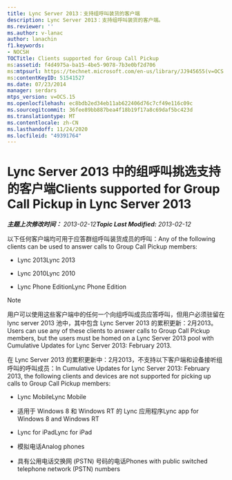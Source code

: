 ```yaml
---
title: Lync Server 2013：支持组呼叫装货的客户端
description: Lync Server 2013：支持组呼叫装货的客户端。
ms.reviewer: ''
ms.author: v-lanac
author: lanachin
f1.keywords:
- NOCSH
TOCTitle: Clients supported for Group Call Pickup
ms:assetid: f4d4975a-ba15-4be5-9078-7b3e0bf2d706
ms:mtpsurl: https://technet.microsoft.com/en-us/library/JJ945655(v=OCS.15)
ms:contentKeyID: 51541527
ms.date: 07/23/2014
manager: serdars
mtps_version: v=OCS.15
ms.openlocfilehash: ec8bdb2ed34eb11ab622406d76c7cf49e116c09c
ms.sourcegitcommit: 36fee89bb887bea4f18b19f17a8c69daf5bc423d
ms.translationtype: MT
ms.contentlocale: zh-CN
ms.lasthandoff: 11/24/2020
ms.locfileid: "49391764"
---
```

# <a name="clients-supported-for-group-call-pickup-in-lync-server-2013"></a><span data-ttu-id="4d3e8-103">Lync Server 2013 中的组呼叫挑选支持的客户端</span><span class="sxs-lookup"><span data-stu-id="4d3e8-103">Clients supported for Group Call Pickup in Lync Server 2013</span></span>

<div data-xmlns="http://www.w3.org/1999/xhtml">

<div class="topic" data-xmlns="http://www.w3.org/1999/xhtml" data-msxsl="urn:schemas-microsoft-com:xslt" data-cs="https://msdn.microsoft.com/">

<div data-asp="https://msdn2.microsoft.com/asp">



</div>

<div id="mainSection">

<div id="mainBody"><span data-ttu-id="4d3e8-104">

<span> </span></span><span class="sxs-lookup"><span data-stu-id="4d3e8-104">

<span> </span></span></span>

<span data-ttu-id="4d3e8-105">_**主题上次修改时间：** 2013-02-12_</span><span class="sxs-lookup"><span data-stu-id="4d3e8-105">_**Topic Last Modified:** 2013-02-12_</span></span>

<span data-ttu-id="4d3e8-106">以下任何客户端均可用于应答群组呼叫装货成员的呼叫：</span><span class="sxs-lookup"><span data-stu-id="4d3e8-106">Any of the following clients can be used to answer calls to Group Call Pickup members:</span></span>

  - <span data-ttu-id="4d3e8-107">Lync 2013</span><span class="sxs-lookup"><span data-stu-id="4d3e8-107">Lync 2013</span></span>

  - <span data-ttu-id="4d3e8-108">Lync 2010</span><span class="sxs-lookup"><span data-stu-id="4d3e8-108">Lync 2010</span></span>

  - <span data-ttu-id="4d3e8-109">Lync Phone Edition</span><span class="sxs-lookup"><span data-stu-id="4d3e8-109">Lync Phone Edition</span></span>

<div>


> [!NOTE]  
> <span data-ttu-id="4d3e8-110">用户可以使用这些客户端中的任何一个向组呼叫成员应答呼叫，但用户必须驻留在 lync server 2013 池中，其中包含 Lync Server 2013 的累积更新：2月2013。</span><span class="sxs-lookup"><span data-stu-id="4d3e8-110">Users can use any of these clients to answer calls to Group Call Pickup members, but the users must be homed on a Lync Server 2013 pool with Cumulative Updates for Lync Server 2013: February 2013.</span></span>



</div>

<span data-ttu-id="4d3e8-111">在 Lync Server 2013 的累积更新中：2月2013，不支持以下客户端和设备接听组呼叫的呼叫成员：</span><span class="sxs-lookup"><span data-stu-id="4d3e8-111">In Cumulative Updates for Lync Server 2013: February 2013, the following clients and devices are not supported for picking up calls to Group Call Pickup members:</span></span>

  - <span data-ttu-id="4d3e8-112">Lync Mobile</span><span class="sxs-lookup"><span data-stu-id="4d3e8-112">Lync Mobile</span></span>

  - <span data-ttu-id="4d3e8-113">适用于 Windows 8 和 Windows RT 的 Lync 应用程序</span><span class="sxs-lookup"><span data-stu-id="4d3e8-113">Lync app for Windows 8 and Windows RT</span></span>

  - <span data-ttu-id="4d3e8-114">Lync for iPad</span><span class="sxs-lookup"><span data-stu-id="4d3e8-114">Lync for iPad</span></span>

  - <span data-ttu-id="4d3e8-115">模拟电话</span><span class="sxs-lookup"><span data-stu-id="4d3e8-115">Analog phones</span></span>

  - <span data-ttu-id="4d3e8-116">具有公用电话交换网 (PSTN) 号码的电话</span><span class="sxs-lookup"><span data-stu-id="4d3e8-116">Phones with public switched telephone network (PSTN) numbers</span></span>

<span data-ttu-id="4d3e8-117"></div>

<span> </span>

</div>

</div>

</span><span class="sxs-lookup"><span data-stu-id="4d3e8-117"></div>

<span> </span>

</div>

</div>

</span></span></div>

